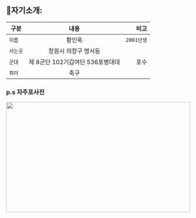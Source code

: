 ## 🧨자기소개:
| 구분 | 내용 | 비고 |
|---|:---:|---:|
| `이름` | 황인욱 | `2001년생` |
| `사는곳` | 창원시 의창구 명서동 |  |
| `군대` | 제 8군단 102기갑여단 536포병대대 | 포수 |
| `취미` | 축구 |  |

### p.s 자주포사진
<img src="https://search.pstatic.net/common/?src=http%3A%2F%2Fblogfiles.naver.net%2FMjAyMTAzMjZfMTI3%2FMDAxNjE2Njg0NjI4OTYx.0DvAqT3yuWvBJ9_t_SNz_yYzwFHzn_7cjjxLXQT3oKsg.XLpf0V-fdJ_2QlwdRJDv2KBJembVR6aTVaSQcHWautIg.PNG.mbc2806%2Fimage.png&type=sc960_832" width="500" height="300">
